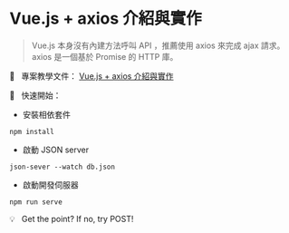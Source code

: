
# Vue.js + axios 介紹與實作
> Vue.js 本身沒有內建方法呼叫 API ，推薦使用 axios 來完成 ajax 請求。<br>
> axios 是一個基於 Promise 的 HTTP 庫。<br>

📝 &nbsp; 專案教學文件：
[Vue.js + axios 介紹與實作](https://jacychu.medium.com/vue-js-axios-%E4%BB%8B%E7%B4%B9%E8%88%87%E5%AF%A6%E4%BD%9C-3a47eebe04e0)

🚀 &nbsp; 快速開始：<br>
- 安裝相依套件
```
npm install
```
- 啟動 JSON server
```
json-sever --watch db.json
```
- 啟動開發伺服器
```
npm run serve
```

💡 &nbsp; Get the point? If no, try POST!
